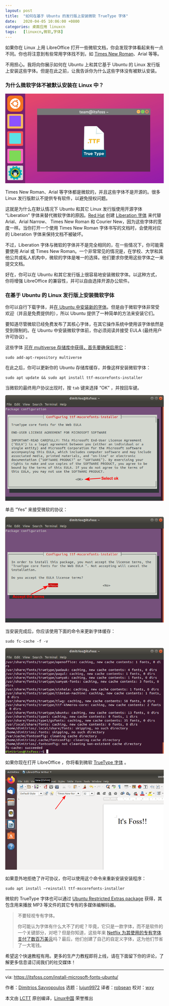 ```yaml
---
layout: post
title:	"如何在基于 Ubuntu 的发行版上安装微软 TrueType 字体"
date:	2020-04-05 10:06:00 +0800 
categories:	桌面应用 linuxcn 
tags:	[linuxcn,微软,字体]
---
```



如果你在 Linux 上用 LibreOffice 打开一些微软文档，你会发现字体看起来有一点不同。你也将注意到有些常用字体找不到，如 [Times New Roman](https://en.wikipedia.org/wiki/Times_New_Roman)、Arial 等等。


不用担心。我将向你展示如何在 Ubuntu 上和其它基于 Ubuntu 的 Linux 发行版上安装这些字体。但是在此之前，让我告诉你为什么这些字体没有被默认安装。


### 为什么微软字体不被默认安装在 Linux 中？


![](/Asserts/Images/album/202004/05/100617f53zekt8833t5b3u.png)


Times New Roman、Arial 等字体都是微软的，并且这些字体不是开源的。很多 Linux 发行版默认不提供专有软件，以避免授权问题。


这就是为什么在默认情况下 Ubuntu 和其它 Linux 发行版使用开源字体 “Liberation” 字体来替代微软字体的原因。[Red Hat](https://en.wikipedia.org/wiki/Red_Hat) 创建 [Liberation 字体](https://en.wikipedia.org/wiki/Liberation_fonts) 来代替 Arial、Arial Narrow、 Times New Roman 和 Courier New，因为这些字体的宽度一样。当你打开一个使用 Times New Roman 字体书写的文档时，会使用对应的 Liberation 字体来保持文档不被破坏。


不过，Liberation 字体与微软的字体并不是完全相同的，在一些情况下，你可能需要使用 Arial 或 Times New Roman。一个非常常见的情况是，在学校、大学和其他公共或私人机构中，微软的字体是唯一的选择。他们要求你使用这些字体之一来提交文档。


好在，你可以在 Ubuntu 和其它发行版上很容易地安装微软字体。以这种方式，你将增强 LibreOffice 的兼容性，并可以自由选择开源办公软件。


### 在基于 Ubuntu 的 Linux 发行版上安装微软字体


你可以自行下载字体，并[在 Ubuntu 中安装新的字体](https://itsfoss.com/install-fonts-ubuntu/)。但是由于微软字体非常受欢迎（并且是免费提供的），所以 Ubuntu 提供了一种简单的方法来安装它们。


要知道尽管微软已经免费发布了其核心字体，在其它操作系统中使用该字体依然是受到限制的。在 Ubuntu 中安装微软字体前，你必须阅读并接受 EULA (最终用户许可协议) 。


这些字体 [可在 multiverse 存储库中获得，首先要确保启用它](https://itsfoss.com/ubuntu-repositories/)：



```
sudo add-apt-repository multiverse
```

在此之后，你可以更新你的 Ubuntu 存储库缓存，并像这样安装微软字体：



```
sudo apt update && sudo apt install ttf-mscorefonts-installer
```

当微软的最终用户协议出现时，按 `tab` 键来选择 “OK” ，并按回车键。


![](/Asserts/Images/album/202004/05/100739fm17hnnn75cf7znc.png)


单击 “Yes” 来接受微软的协议：


![](/Asserts/Images/album/202004/05/100755x1uz1al1l1v88w80.png)


当安装完成后，你应该使用下面的命令来更新字体缓存：



```
sudo fc-cache -f -v
```

![](/Asserts/Images/album/202004/05/100810vxmeea6phx6sp0wh.png)


如果你现在打开 LibreOffice ，你将看到微软 [TrueType 字体](https://en.wikipedia.org/wiki/TrueType) 。


![](/Asserts/Images/album/202004/05/100825o5z8ui1ub428fi8q.png)


如果意外地拒绝了许可协议，你可以使用这个命令来重新安装安装程序：



```
sudo apt install –reinstall ttf-mscorefonts-installer
```

微软的 TrueType 字体也可以通过 [Ubuntu Restricted Extras package](https://itsfoss.com/install-media-codecs-ubuntu/) 获得，其包含用来播放 MP3 等文件的其它专有的多媒体编解码器。



> 
> 不要轻视专有字体。
> 
> 
> 你可能认为字体有什么大不了的呢？毕竟，它只是一款字体，而不是软件的一个关键部分，对吧？但是你知道，这些年来 [Netflix 为其使用的专有字体支付了数百万美元](https://thehustle.co/nextflix-sans-custom-font/)吗？最后，他们创建了自己的自定义字体，这为他们节省了一大笔钱。
> 
> 
> 


希望这个快速教程有用。更多的生产力教程即将上线，请在下面留下你的评论，了解更多信息请订阅我们的社交媒体！




---


via: <https://itsfoss.com/install-microsoft-fonts-ubuntu/>


作者：[Dimitrios Savvopoulos](https://itsfoss.com/author/itsfoss/) 选题：[lujun9972](https://github.com/lujun9972) 译者：[robsean](https://github.com/robsean) 校对：[wxy](https://github.com/wxy)


本文由 [LCTT](https://github.com/LCTT/TranslateProject) 原创编译，[Linux中国](https://linux.cn/) 荣誉推出
